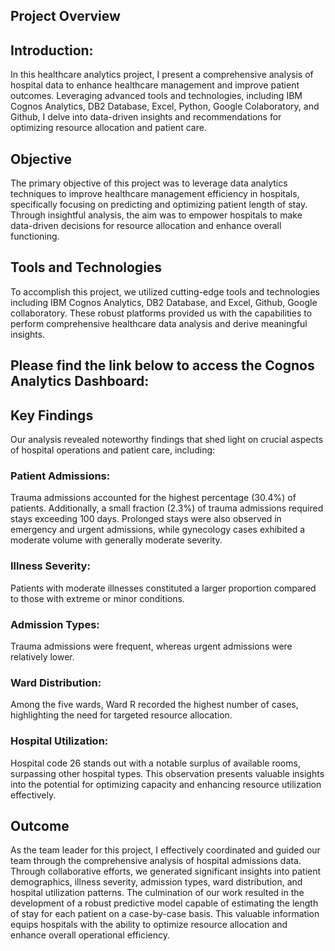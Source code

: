 ## Project Overview
## Introduction: 
In this healthcare analytics project, I present a comprehensive analysis of hospital data to enhance healthcare management and improve patient outcomes. Leveraging advanced tools and technologies, including IBM Cognos Analytics, DB2 Database, Excel, Python, Google Colaboratory, and Github, I delve into data-driven insights and recommendations for optimizing resource allocation and patient care.

## Objective
The primary objective of this project was to leverage data analytics techniques to improve healthcare management efficiency in hospitals, specifically focusing on predicting and optimizing patient length of stay. Through insightful analysis, the aim was to empower hospitals to make data-driven decisions for resource allocation and enhance overall functioning.


## Tools and Technologies
To accomplish this project, we utilized cutting-edge tools and technologies including IBM Cognos Analytics, DB2 Database, and Excel, Github, Google collaboratory. These robust platforms provided us with the capabilities to perform comprehensive healthcare data analysis and derive meaningful insights.


## Please find the link below to access the Cognos Analytics Dashboard:


## Key Findings
Our analysis revealed noteworthy findings that shed light on crucial aspects of hospital operations and patient care, including:

### Patient Admissions: 
Trauma admissions accounted for the highest percentage (30.4%) of patients. Additionally, a small fraction (2.3%) of trauma admissions required stays exceeding 100 days. Prolonged stays were also observed in emergency and urgent admissions, while gynecology cases exhibited a moderate volume with generally moderate severity.

### Illness Severity: 
Patients with moderate illnesses constituted a larger proportion compared to those with extreme or minor conditions.

### Admission Types: 
Trauma admissions were frequent, whereas urgent admissions were relatively lower.

### Ward Distribution: 
Among the five wards, Ward R recorded the highest number of cases, highlighting the need for targeted resource allocation.

### Hospital Utilization: 
Hospital code 26 stands out with a notable surplus of available rooms, surpassing other hospital types. This observation presents valuable insights into the potential for optimizing capacity and enhancing resource utilization effectively.

## Outcome
As the team leader for this project, I effectively coordinated and guided our team through the comprehensive analysis of hospital admissions data. Through collaborative efforts, we generated significant insights into patient demographics, illness severity, admission types, ward distribution, and hospital utilization patterns. The culmination of our work resulted in the development of a robust predictive model capable of estimating the length of stay for each patient on a case-by-case basis. This valuable information equips hospitals with the ability to optimize resource allocation and enhance overall operational efficiency.
